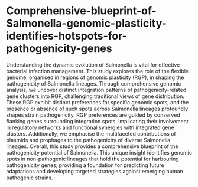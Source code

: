 # Comprehensive-blueprint-of-Salmonella-genomic-plasticity-identifies-hotspots-for-pathogenicity-genes

Understanding the dynamic evolution of Salmonella is vital for effective bacterial infection management. This study explores the role of the flexible genome, organised in regions of genomic plasticity (RGP), in shaping the pathogenicity of Salmonella lineages. Through comprehensive genomic analysis, we uncover distinct integration patterns of pathogenicity-related gene clusters into RGP, challenging traditional views of gene distribution. These RGP exhibit distinct preferences for specific genomic spots, and the presence or absence of such spots across Salmonella lineages profoundly shapes strain pathogenicity. RGP preferences are guided by conserved flanking genes surrounding integration spots, implicating their involvement in regulatory networks and functional synergies with integrated gene clusters. Additionally, we emphasise the multifaceted contributions of plasmids and prophages to the pathogenicity of diverse Salmonella lineages. Overall, this study provides a comprehensive blueprint of the pathogenicity potential of Salmonella. This unique insight identifies genomic spots in non-pathogenic lineages that hold the potential for harbouring pathogenicity genes, providing a foundation for predicting future adaptations and developing targeted strategies against emerging human pathogenic strains. 
